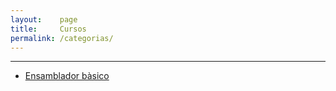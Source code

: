 ```yaml
---
layout:    page
title:     Cursos
permalink: /categorias/
---
```


----------------
  - <span class="black">[Ensamblador bàsico](http://127.0.0.1:4000/2015/05/03/styles-for-vida/)</span>
